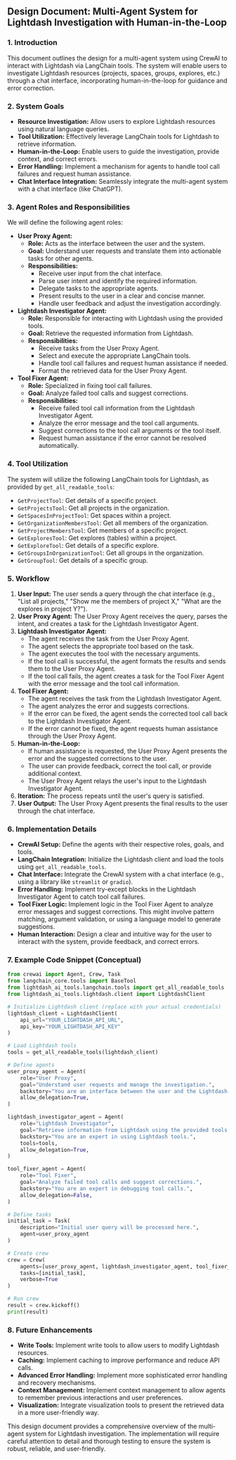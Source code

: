 ## Design Document: Multi-Agent System for Lightdash Investigation with Human-in-the-Loop

### 1. Introduction

This document outlines the design for a multi-agent system using CrewAI to interact with Lightdash via LangChain tools. The system will enable users to investigate Lightdash resources (projects, spaces, groups, explores, etc.) through a chat interface, incorporating human-in-the-loop for guidance and error correction.

### 2. System Goals

- **Resource Investigation:** Allow users to explore Lightdash resources using natural language queries.
- **Tool Utilization:** Effectively leverage LangChain tools for Lightdash to retrieve information.
- **Human-in-the-Loop:** Enable users to guide the investigation, provide context, and correct errors.
- **Error Handling:** Implement a mechanism for agents to handle tool call failures and request human assistance.
- **Chat Interface Integration:** Seamlessly integrate the multi-agent system with a chat interface (like ChatGPT).

### 3. Agent Roles and Responsibilities

We will define the following agent roles:

- **User Proxy Agent:**
  - **Role:** Acts as the interface between the user and the system.
  - **Goal:** Understand user requests and translate them into actionable tasks for other agents.
  - **Responsibilities:**
    - Receive user input from the chat interface.
    - Parse user intent and identify the required information.
    - Delegate tasks to the appropriate agents.
    - Present results to the user in a clear and concise manner.
    - Handle user feedback and adjust the investigation accordingly.
- **Lightdash Investigator Agent:**
  - **Role:** Responsible for interacting with Lightdash using the provided tools.
  - **Goal:** Retrieve the requested information from Lightdash.
  - **Responsibilities:**
    - Receive tasks from the User Proxy Agent.
    - Select and execute the appropriate LangChain tools.
    - Handle tool call failures and request human assistance if needed.
    - Format the retrieved data for the User Proxy Agent.
- **Tool Fixer Agent:**
  - **Role:** Specialized in fixing tool call failures.
  - **Goal:** Analyze failed tool calls and suggest corrections.
  - **Responsibilities:**
    - Receive failed tool call information from the Lightdash Investigator Agent.
    - Analyze the error message and the tool call arguments.
    - Suggest corrections to the tool call arguments or the tool itself.
    - Request human assistance if the error cannot be resolved automatically.

### 4. Tool Utilization

The system will utilize the following LangChain tools for Lightdash, as provided by `get_all_readable_tools`:

- `GetProjectTool`: Get details of a specific project.
- `GetProjectsTool`: Get all projects in the organization.
- `GetSpacesInProjectTool`: Get spaces within a project.
- `GetOrganizationMembersTool`: Get all members of the organization.
- `GetProjectMembersTool`: Get members of a specific project.
- `GetExploresTool`: Get explores (tables) within a project.
- `GetExploreTool`: Get details of a specific explore.
- `GetGroupsInOrganizationTool`: Get all groups in the organization.
- `GetGroupTool`: Get details of a specific group.

### 5. Workflow

1. **User Input:** The user sends a query through the chat interface (e.g., "List all projects," "Show me the members of project X," "What are the explores in project Y?").
2. **User Proxy Agent:** The User Proxy Agent receives the query, parses the intent, and creates a task for the Lightdash Investigator Agent.
3. **Lightdash Investigator Agent:**
   - The agent receives the task from the User Proxy Agent.
   - The agent selects the appropriate tool based on the task.
   - The agent executes the tool with the necessary arguments.
   - If the tool call is successful, the agent formats the results and sends them to the User Proxy Agent.
   - If the tool call fails, the agent creates a task for the Tool Fixer Agent with the error message and the tool call information.
4. **Tool Fixer Agent:**
   - The agent receives the task from the Lightdash Investigator Agent.
   - The agent analyzes the error and suggests corrections.
   - If the error can be fixed, the agent sends the corrected tool call back to the Lightdash Investigator Agent.
   - If the error cannot be fixed, the agent requests human assistance through the User Proxy Agent.
5. **Human-in-the-Loop:**
   - If human assistance is requested, the User Proxy Agent presents the error and the suggested corrections to the user.
   - The user can provide feedback, correct the tool call, or provide additional context.
   - The User Proxy Agent relays the user's input to the Lightdash Investigator Agent.
6. **Iteration:** The process repeats until the user's query is satisfied.
7. **User Output:** The User Proxy Agent presents the final results to the user through the chat interface.

### 6. Implementation Details

- **CrewAI Setup:** Define the agents with their respective roles, goals, and tools.
- **LangChain Integration:** Initialize the Lightdash client and load the tools using `get_all_readable_tools`.
- **Chat Interface:** Integrate the CrewAI system with a chat interface (e.g., using a library like `streamlit` or `gradio`).
- **Error Handling:** Implement try-except blocks in the Lightdash Investigator Agent to catch tool call failures.
- **Tool Fixer Logic:** Implement logic in the Tool Fixer Agent to analyze error messages and suggest corrections. This might involve pattern matching, argument validation, or using a language model to generate suggestions.
- **Human Interaction:** Design a clear and intuitive way for the user to interact with the system, provide feedback, and correct errors.

### 7. Example Code Snippet (Conceptual)

```python
from crewai import Agent, Crew, Task
from langchain_core.tools import BaseTool
from lightdash_ai_tools.langchain.tools import get_all_readable_tools
from lightdash_ai_tools.lightdash.client import LightdashClient

# Initialize Lightdash client (replace with your actual credentials)
lightdash_client = LightdashClient(
    api_url="YOUR_LIGHTDASH_API_URL",
    api_key="YOUR_LIGHTDASH_API_KEY"
)

# Load Lightdash tools
tools = get_all_readable_tools(lightdash_client)

# Define agents
user_proxy_agent = Agent(
    role="User Proxy",
    goal="Understand user requests and manage the investigation.",
    backstory="You are an interface between the user and the Lightdash system.",
    allow_delegation=True,
)

lightdash_investigator_agent = Agent(
    role="Lightdash Investigator",
    goal="Retrieve information from Lightdash using the provided tools.",
    backstory="You are an expert in using Lightdash tools.",
    tools=tools,
    allow_delegation=True,
)

tool_fixer_agent = Agent(
    role="Tool Fixer",
    goal="Analyze failed tool calls and suggest corrections.",
    backstory="You are an expert in debugging tool calls.",
    allow_delegation=False,
)

# Define tasks
initial_task = Task(
    description="Initial user query will be processed here.",
    agent=user_proxy_agent
)

# Create crew
crew = Crew(
    agents=[user_proxy_agent, lightdash_investigator_agent, tool_fixer_agent],
    tasks=[initial_task],
    verbose=True
)

# Run crew
result = crew.kickoff()
print(result)
```

### 8. Future Enhancements

- **Write Tools:** Implement write tools to allow users to modify Lightdash resources.
- **Caching:** Implement caching to improve performance and reduce API calls.
- **Advanced Error Handling:** Implement more sophisticated error handling and recovery mechanisms.
- **Context Management:** Implement context management to allow agents to remember previous interactions and user preferences.
- **Visualization:** Integrate visualization tools to present the retrieved data in a more user-friendly way.

This design document provides a comprehensive overview of the multi-agent system for Lightdash investigation. The implementation will require careful attention to detail and thorough testing to ensure the system is robust, reliable, and user-friendly.
